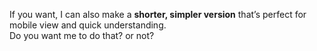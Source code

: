 If you want, I can also make a **shorter, simpler version** that’s perfect for mobile view and quick understanding.  
Do you want me to do that?
or not?
